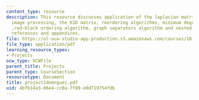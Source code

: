 ```yaml
---
content_type: resource
description: This resource discusses application of the laplacian matrix in digital
  image processing, the K2D matrix, reordering algorithms, minimum degree algorithm
  ,red-black ordering algorithm, graph separators algorithm and nested dissection,
  references and appendices.
file: https://ol-ocw-studio-app-production.s3.amazonaws.com/courses/18-086-mathematical-methods-for-engineers-ii-spring-2006/4bfb14a306e4cc0a7f89e0d719754fdb_project1domnguez.pdf
file_type: application/pdf
learning_resource_types:
- Projects
ocw_type: OCWFile
parent_title: Projects
parent_type: CourseSection
resourcetype: Document
title: project1domnguez.pdf
uid: 4bfb14a3-06e4-cc0a-7f89-e0d719754fdb
---
```

